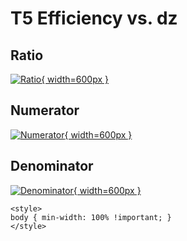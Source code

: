 # T5 Efficiency vs. dz

## Ratio

[![Ratio](../mtv/var/T5_eff_dz.png){ width=600px }](../mtv/var/T5_eff_dz.pdf)

## Numerator

[![Numerator](../mtv/num/T5_eff_dz_num.png){ width=600px }](../mtv/num/T5_eff_dz_num.pdf)

## Denominator

[![Denominator](../mtv/den/T5_eff_dz_den.png){ width=600px }](../mtv/den/T5_eff_dz_den.pdf)


``` {=html}
<style>
body { min-width: 100% !important; }
</style>
```
